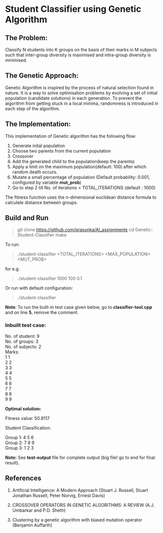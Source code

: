 # Student Classifier using Genetic Algorithm

## The Problem:

Classify N students into K groups on the basis of their marks in M subjects such that inter-group diversity is maximised and intra-group diversity is minimised.

## The Genetic Approach:

Genetic Algorithm is inspired by the process of natural selection found in nature. It is a way to solve optimisation problems by evolving a set of initial population (candidate solutions) in each generation. To prevent the algorithm from getting stuck in a local minima, randomness is introduced in each step of the algorithm.

## The Implementation:

This implementation of Genetic algorithm has the following flow:

1. Generate inital population
2. Choose two parents from the current population
3. Crossover
4. Add the generated child to the population(keep the parents)
5. Apply a limit on the maximum population(default: 100) after which random death occurs.
6. Mutate a small percentage of population (Default probability: 0.001, configured by variable **mut_prob**)
7. Go to step 2 till No. of iterations < TOTAL_ITERATIONS (default : 1000)

The fitness function uses the n-dimensional euclidean distance formula to calculate distance between groups.
## Build and Run


> git clone https://github.com/prasunka/AI_assignments
> cd Genetic-Student-Classifier
> make

To run:
> ./student-classifier <TOTAL_ITERATIONS> <MAX_POPULATION> <MUT_PROB>

for e.g.
> ./student-classifier 1000 100 0.1

Or run with default configuration:

> ./student-classifier

**Note**: To run the built-in test case given below, go to **classifier-tool.cpp** and on line **5**, remove the comment.

### Inbuilt test case:
No. of student: 9 <br/>
No. of groups: 3 <br/>
No. of subjects: 2 <br/>
Marks: <br/>
1 1 <br/>
2 2 <br/>
3 3 <br/>
4 4 <br/>
5 5 <br/>
6 6 <br/>
7 7 <br/>
8 8 <br/>
9 9 <br/>

**Optimal solution:**

Fitness value: 50.9117

Student Classification:

Group 1: 4 5 6 <br/>
Group 2: 7 8 9 <br/>
Group 3: 1 2 3 <br/>

**Note:** See **test-output** file for complete output (big file! go to end for final result).

## References

1. Artificial Intelligence: A Modern Approach (Stuart J. Russell, Stuart Jonathan Russell, Peter Norvig, Ernest Davis)

2. CROSSOVER OPERATORS IN GENETIC ALGORITHMS: A REVIEW (A.J. Umbarkar and P.D. Sheth)

3. Clustering by a genetic algorithm with biased mutation operator (Benjamin Auffarth)